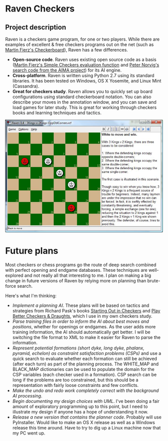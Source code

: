 # Raven Checkers
## Project description
Raven is a checkers game program, for one or two players. While there are examples of excellent & free checkers programs out on the net (such as [Martin Fierz's Checkerboard](http://www.fierz.ch/checkers.htm)), Raven has a few differences.

* **Open-source code**. Raven uses existing open source code as a basis ([Martin Fierz's Simple Checkers evaluation function](http://www.fierz.ch/engines.php) and [Peter Norvig's search code from the AIMA project](http://aima.cs.berkeley.edu/python/readme.html)) for its AI engine.
* **Cross-platform**. Raven is written using Python 2.7 using its standard libraries. It has been tested on Windows, OS X Yosemite, and Linux Mint (Cassandra).
* **Great for checkers study**. Raven allows you to quickly set up board configurations using standard checkerboard notation. You can also describe your moves in the annotation window, and you can save and load games for later study. This is great for working through checkers books and learning techniques and tactics.

<img src="XcPri.jpg"> 

# Future plans
Most checkers or chess programs go the route of deep search combined with perfect opening and endgame databases. These techniques are well-explored and not really all that interesting to me. I plan on making a big change in future versions of Raven by relying more on planning than brute-force search.

Here's what I'm thinking:

* *Implement a planning AI*. These plans will be based on tactics and strategies from Richard Pask's books [Starting Out in Checkers](http://www.amazon.com/Starting-Out-Checkers-Richard-Pask/dp/1857442636) and [Play Better Checkers & Draughts](http://www.bobnewell.net/checkers/bookorders/getpbcd1.html), which I use in my own checkers study.
* *Parse training files in order to inform the AI about best moves and positions*, whether for openings or endgames. As the user adds more training information, the AI should automatically get better. I will be switching the file format to XML to make it easier for Raven to parse the information.
* *Represent potential formations (short dyke, long dyke, phalanx, pyramid, echelon) as constraint satisfaction problems (CSPs)* and use a quick search to evaluate whether each formation can still be achieved (after each turn) as part of the planning process. The WHITE_MAP and BLACK_MAP dictionaries can be used to populate the domain for the CSP variables (each checker used in a formation). CSP search can be long if the problems are too constrained, but this should be a representation with fairly loose constraints and few conflicts. 
* *Make the undo and redo work completely correct with the background AI processing*.
* *Begin documenting my design choices with UML*. I've been doing a fair amount of exploratory programming up to this point, but I need to illustrate my design if anyone has a hope of understanding it now.
* *Release a new version that contains the planner code*. Probably will use PyInstaller. Would like to make an OS X release as well as a Windows release this time around. Have to try to dig up a Linux machine now that my PC went up.
